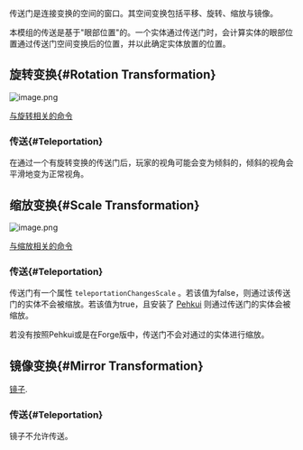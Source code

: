 传送门是连接变换的空间的窗口。其空间变换包括平移、旋转、缩放与镜像。

本模组的传送是基于"眼部位置"的。一个实体通过传送门时，会计算实体的眼部位置通过传送门空间变换后的位置，并以此确定实体放置的位置。

## 旋转变换{#Rotation Transformation}

![image.png](https://i.loli.net/2021/11/20/2CHKJufPT6ILOxa.png)

[与旋转相关的命令](https://github.com/qouteall/ImmersivePortalsMod/wiki/Commands-Reference#rotation)

### 传送{#Teleportation}

在通过一个有旋转变换的传送门后，玩家的视角可能会变为倾斜的，倾斜的视角会平滑地变为正常视角。

## 缩放变换{#Scale Transformation}

![image.png](https://i.loli.net/2021/11/20/6Y9dimqOSn8NUxA.png)

[与缩放相关的命令](https://github.com/qouteall/ImmersivePortalsMod/wiki/Commands-Reference#scale)

### 传送{#Teleportation}
传送门有一个属性 `teleportationChangesScale` 。若该值为false，则通过该传送门的实体不会被缩放。若该值为true，且安装了 [Pehkui](https://www.curseforge.com/minecraft/mc-mods/pehkui) 则通过传送门的实体会被缩放。

若没有按照Pehkui或是在Forge版中，传送门不会对通过的实体进行缩放。

## 镜像变换{#Mirror Transformation}

[镜子](https://github.com/qouteall/ImmersivePortalsMod/wiki/Portals#mirrors).

### 传送{#Teleportation}
镜子不允许传送。